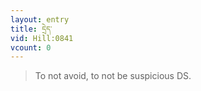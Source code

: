 ```yaml
---
layout: entry
title: དྲེད་
vid: Hill:0841
vcount: 0
---
```

> To not avoid, to not be suspicious DS\.


